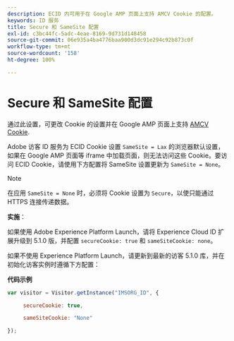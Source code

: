 ```yaml
---
description: ECID 内可用于在 Google AMP 页面上支持 AMCV Cookie 的配置。
keywords: ID 服务
title: Secure 和 SameSite 配置
exl-id: c3bc44fc-5adc-4eae-8169-9d731d148458
source-git-commit: 06e935a4ba4776baa900d3dc91e294c92b873c0f
workflow-type: tm+mt
source-wordcount: '158'
ht-degree: 100%

---
```


# Secure 和 SameSite 配置

通过此设置，可更改 Cookie 的设置并在 Google AMP 页面上支持 [AMCV Cookie](../../introduction/cookies.md).

Adobe 访客 ID 服务为 ECID Cookie 设置 `SameSite = Lax` 的浏览器默认设置，如果在 Google AMP 页面等 iframe 中加载页面，则无法访问这些 Cookie。要访问 ECID Cookie，请使用下方配置将 SameSite 设置更新为 `SameSite = None`。

>[!NOTE]
>
>在应用 `SameSite = None` 时，必须将 Cookie 设置为 `Secure`，以使只能通过 HTTPS 连接传递数据。

**实施**：

如果使用 Adobe Experience Platform Launch，请将 Experience Cloud ID 扩展升级到 5.1.0 版，并配置 `secureCookie: true` 和 `sameSiteCookie: none`。

如果不使用 Experience Platform Launch，请更新到最新的访客 5.1.0 库，并在初始化访客实例时遵循下方配置：

**代码示例**

```js
var visitor = Visitor.getInstance("IMSORG_ID", {

     secureCookie: true,

     sameSiteCookie: "None"

});
```
